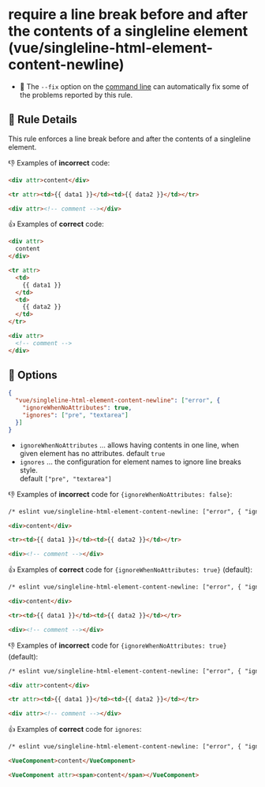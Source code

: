 # require a line break before and after the contents of a singleline element (vue/singleline-html-element-content-newline)

- :wrench: The `--fix` option on the [command line](https://eslint.org/docs/user-guide/command-line-interface#fixing-problems) can automatically fix some of the problems reported by this rule.

## :book: Rule Details

This rule enforces a line break before and after the contents of a singleline element.


:-1: Examples of **incorrect** code:

```html
<div attr>content</div>

<tr attr><td>{{ data1 }}</td><td>{{ data2 }}</td></tr>

<div attr><!-- comment --></div>
```

:+1: Examples of **correct** code:

```html
<div attr>
  content
</div>

<tr attr>
  <td>
    {{ data1 }}
  </td>
  <td>
    {{ data2 }}
  </td>
</tr>

<div attr>
  <!-- comment -->
</div>
```

## :wrench: Options

```json
{
  "vue/singleline-html-element-content-newline": ["error", {
    "ignoreWhenNoAttributes": true,
    "ignores": ["pre", "textarea"]
  }]
}
```

- `ignoreWhenNoAttributes` ... allows having contents in one line, when given element has no attributes.
    default `true`
- `ignores` ... the configuration for element names to ignore line breaks style.  
    default `["pre", "textarea"]`

:-1: Examples of **incorrect** code for `{ignoreWhenNoAttributes: false}`:

```html
/* eslint vue/singleline-html-element-content-newline: ["error", { "ignoreWhenNoAttributes": false}] */

<div>content</div>

<tr><td>{{ data1 }}</td><td>{{ data2 }}</td></tr>

<div><!-- comment --></div>
```

:+1: Examples of **correct** code for `{ignoreWhenNoAttributes: true}` (default):

```html
/* eslint vue/singleline-html-element-content-newline: ["error", { "ignoreWhenNoAttributes": true}] */

<div>content</div>

<tr><td>{{ data1 }}</td><td>{{ data2 }}</td></tr>

<div><!-- comment --></div>
```

:-1: Examples of **incorrect** code for `{ignoreWhenNoAttributes: true}` (default):

```html
/* eslint vue/singleline-html-element-content-newline: ["error", { "ignoreWhenNoAttributes": true}] */

<div attr>content</div>

<tr attr><td>{{ data1 }}</td><td>{{ data2 }}</td></tr>

<div attr><!-- comment --></div>
```

:+1: Examples of **correct** code for `ignores`:

```html
/* eslint vue/singleline-html-element-content-newline: ["error", { "ignores": ["VueComponent", "pre", "textarea"]}] */

<VueComponent>content</VueComponent>

<VueComponent attr><span>content</span></VueComponent>
```
